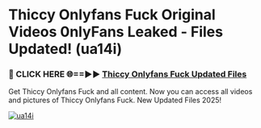 # Thiccy Onlyfans Fuck Original Videos 0nlyFans Leaked - Files Updated! (ua14i)

<h3>🔴 CLICK HERE 🌐==►► <a href="https://tinyurl.com/4seja8ks" rel="nofollow">Thiccy Onlyfans Fuck Updated Files</a></h3>

Get Thiccy Onlyfans Fuck and all content. Now you can access all videos and pictures of Thiccy Onlyfans Fuck. New Updated Files 2025!

[![ua14i](https://i.imgur.com/EWjZXRe.gif)](https://tinyurl.com/4seja8ks)
